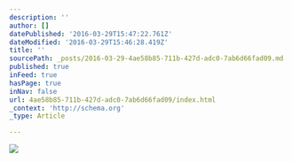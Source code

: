 ```yaml
---
description: ''
author: []
datePublished: '2016-03-29T15:47:22.761Z'
dateModified: '2016-03-29T15:46:28.419Z'
title: ''
sourcePath: _posts/2016-03-29-4ae58b85-711b-427d-adc0-7ab6d66fad09.md
published: true
inFeed: true
hasPage: true
inNav: false
url: 4ae58b85-711b-427d-adc0-7ab6d66fad09/index.html
_context: 'http://schema.org'
_type: Article

---
```

![](https://the-grid-user-content.s3-us-west-2.amazonaws.com/9353e13d-a64a-472d-9eaf-22e94d4b6b42.png)